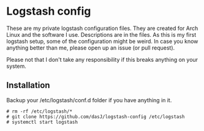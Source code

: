 # Logstash config

These are my private logstash configuration files. They are created for Arch Linux and the software I use. Descriptions are in the files.
As this is my first logstash setup, some of the configuration might be weird. In case you know anything better than me, please open up an issue (or pull request).

Please not that I don't take any responsibility if this breaks anything on your system.

## Installation
Backup your /etc/logstash/conf.d folder if you have anything in it.

    # rm -rf /etc/logstash/*
    # git clone https://github.com/dasJ/logstash-config /etc/logstash
    # systemctl start logstash

